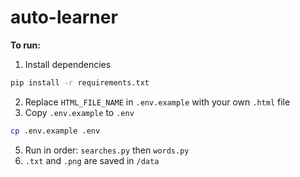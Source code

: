 # auto-learner

**To run:**
1. Install dependencies
```sh
pip install -r requirements.txt
```
2. Replace `HTML_FILE_NAME` in `.env.example` with your own `.html` file
3. Copy `.env.example` to `.env`
```sh
cp .env.example .env
```
5. Run in order: `searches.py` then `words.py`
6. `.txt` and `.png` are saved in `/data`
